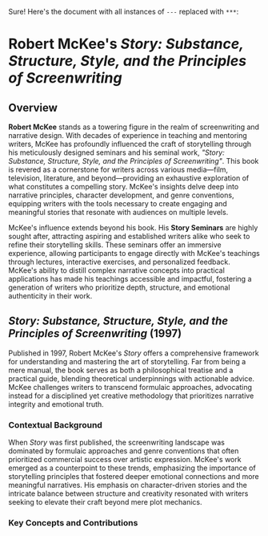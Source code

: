Sure! Here's the document with all instances of `---` replaced with `***`:

# Robert McKee's _Story: Substance, Structure, Style, and the Principles of Screenwriting_

## Overview

**Robert McKee** stands as a towering figure in the realm of screenwriting and narrative design. With decades of experience in teaching and mentoring writers, McKee has profoundly influenced the craft of storytelling through his meticulously designed seminars and his seminal work, _"Story: Substance, Structure, Style, and the Principles of Screenwriting"_. This book is revered as a cornerstone for writers across various media—film, television, literature, and beyond—providing an exhaustive exploration of what constitutes a compelling story. McKee's insights delve deep into narrative principles, character development, and genre conventions, equipping writers with the tools necessary to create engaging and meaningful stories that resonate with audiences on multiple levels.

McKee's influence extends beyond his book. His **Story Seminars** are highly sought after, attracting aspiring and established writers alike who seek to refine their storytelling skills. These seminars offer an immersive experience, allowing participants to engage directly with McKee's teachings through lectures, interactive exercises, and personalized feedback. McKee's ability to distill complex narrative concepts into practical applications has made his teachings accessible and impactful, fostering a generation of writers who prioritize depth, structure, and emotional authenticity in their work.

## _Story: Substance, Structure, Style, and the Principles of Screenwriting_ (1997)

Published in 1997, Robert McKee's _Story_ offers a comprehensive framework for understanding and mastering the art of storytelling. Far from being a mere manual, the book serves as both a philosophical treatise and a practical guide, blending theoretical underpinnings with actionable advice. McKee challenges writers to transcend formulaic approaches, advocating instead for a disciplined yet creative methodology that prioritizes narrative integrity and emotional truth.

### Contextual Background

When _Story_ was first published, the screenwriting landscape was dominated by formulaic approaches and genre conventions that often prioritized commercial success over artistic expression. McKee's work emerged as a counterpoint to these trends, emphasizing the importance of storytelling principles that fostered deeper emotional connections and more meaningful narratives. His emphasis on character-driven stories and the intricate balance between structure and creativity resonated with writers seeking to elevate their craft beyond mere plot mechanics.

### Key Concepts and Contributions
